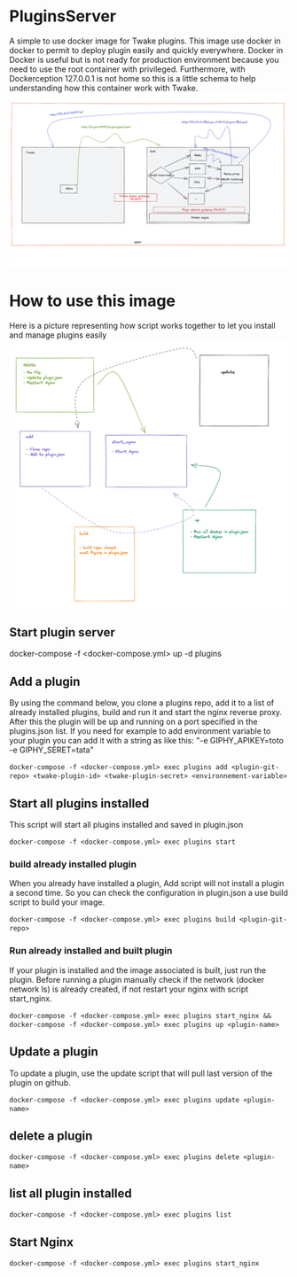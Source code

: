 # PluginsServer

A simple to use docker image for Twake plugins. This image use docker in docker to permit to deploy plugin easily and quickly everywhere. Docker in Docker is useful but is not ready for production environment because you need to use the root container with privileged. Furthermore, with Dockerception 127.0.0.1 is not home so this is a little schema to help understanding how this container work with Twake.
![Alt text](twake/plugins/HowItWorks.png "How it works !")

# How to use this image

Here is a picture representing how script works together to let you install and manage plugins easily
![Alt text](twake/plugins/HowScriptsWorks.png "Scripts")

## Start plugin server

docker-compose -f <docker-compose.yml> up -d plugins

## Add a plugin

By using the command below, you clone a plugins repo, add it to a list of already installed plugins, build and run it and start the nginx reverse proxy. After this the plugin will be up and running on a port specified in the plugins.json list.
If you need for example to add environment variable to your plugin you can add it with a string as <environnemen-variable> like this: "-e GIPHY_APIKEY=toto -e GIPHY_SERET=tata"

    docker-compose -f <docker-compose.yml> exec plugins add <plugin-git-repo> <twake-plugin-id> <twake-plugin-secret> <environnement-variable>

## Start all plugins installed

This script will start all plugins installed and saved in plugin.json

    docker-compose -f <docker-compose.yml> exec plugins start

### build already installed plugin

When you already have installed a plugin, Add script will not install a plugin a second time. So you can check the configuration in plugin.json a use build script to build your image.

    docker-compose -f <docker-compose.yml> exec plugins build <plugin-git-repo>

### Run already installed and built plugin

If your plugin is installed and the image associated is built, just run the plugin. Before running a plugin manually check if the network (docker network ls) is already created, if not restart your nginx with script start_nginx.

    docker-compose -f <docker-compose.yml> exec plugins start_nginx && docker-compose -f <docker-compose.yml> exec plugins up <plugin-name>

## Update a plugin

To update a plugin, use the update script that will pull last version of the plugin on github.

    docker-compose -f <docker-compose.yml> exec plugins update <plugin-name>

## delete a plugin

    docker-compose -f <docker-compose.yml> exec plugins delete <plugin-name>

## list all plugin installed

    docker-compose -f <docker-compose.yml> exec plugins list

## Start Nginx

    docker-compose -f <docker-compose.yml> exec plugins start_nginx
